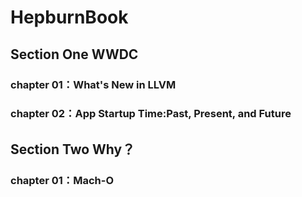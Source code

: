 # HepburnBook

## Section One WWDC

### chapter 01：What's New in LLVM
### chapter 02：App Startup Time:Past, Present, and Future

## Section Two Why？

### chapter 01：Mach-O
